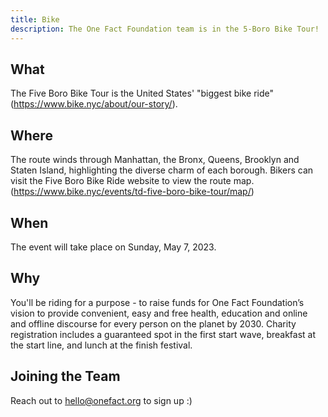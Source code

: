 ```yaml
---
title: Bike
description: The One Fact Foundation team is in the 5-Boro Bike Tour!
---
```


## What

The Five Boro Bike Tour is the United States' "biggest bike ride" (https://www.bike.nyc/about/our-story/).

## Where

The route winds through Manhattan, the Bronx, Queens, Brooklyn and Staten Island, highlighting the diverse charm of each borough. Bikers can visit the Five Boro Bike Ride website to view the route map. (https://www.bike.nyc/events/td-five-boro-bike-tour/map/)

## When

The event will take place on Sunday, May 7, 2023.

## Why

You'll be riding for a purpose - to raise funds for One Fact Foundation’s vision to provide convenient, easy and free health, education and online and offline discourse for every person on the planet by 2030.  Charity registration includes a guaranteed spot in the first start wave, breakfast at the start line, and lunch at the finish festival.

## Joining the Team

Reach out to hello@onefact.org to sign up :)
